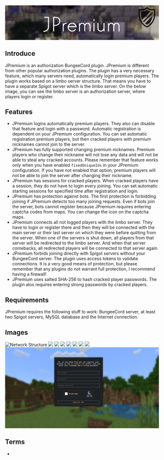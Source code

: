![Theme](https://raw.githubusercontent.com/Jakubson/JPremium/master/images/916fd6ff9b545ba89a7f395da3d113e34b1c6233.png)

## Introduce
JPremium is an authorization BungeeCord plugin. JPremium is different from other popular authorization plugins. The plugin has a very necessary feature, which many servers need, automatically login premium players. The plugin works based on a limbo server structure. That means you have to have a separate Spigot server which is the limbo server. On the below image, you can see the limbo server is an authorization server, where players login or register. 

## Features
* JPremium logins automatically premium players. They also can disable that feature and login with a password. Automatic registration is dependent on your JPremium configuration. You can set automatic registration premium players, but then cracked players with premium nicknames cannot join to the server.
* JPremium has fully supported changing premium nicknames. Premium players who change their nickname will not lose any data and will not be able to steal any cracked accounts. Please remember that feature works only when you have enabled `fixedUniqueIds` in your JPremium configuration. If you have not enabled that option, premium players will not be able to join the server after changing their nickname.
* JPremium has sessions for cracked players. When cracked players have a session, they do not have to login every joining. You can set automatic starting sessions for specified time after registration and login.
* JPremium has protection against bots. The first protection is forbidding joining if JPremium detects too many joining requests. Even if bots join the server, bots cannot register because JPremium requires entering captcha codes from maps. You can change the icon on the captcha maps.
* JPremium connects all not logged players with the limbo server. They have to login or register there and then they will be connected with the main server or their last server on which they were before quitting from the server. When one of the servers is shut down, all players from that server will be redirected to the limbo server. And when that server comebacks, all redirected players will be connected to that server again.
* JPremium forbids joining directly with Spigot servers without your BungeeCord server. The plugin uses access tokens to validate connections. It is a very good means of protection, but please remember that any plugins do not warrant full protection, I recommend having a firewall!
* JPremium uses salted SHA-256 to hash cracked player passwords. The plugin alos requires entering strong passwords by cracked players.

## Requirements
JPremium requires the following stuff to work: BungeeCord server, at least two Spigot servers, MySQL database and the Internet connection.

## Images
![Network Structure](https://raw.githubusercontent.com/Jakubson/JPremiumCleared/master/images/NetworkStructure.png)
![](https://raw.githubusercontent.com/Jakubson/JPremiumCleared/master/images/image1.png)
![](https://raw.githubusercontent.com/Jakubson/JPremiumCleared/master/images/image2.png)
![](https://raw.githubusercontent.com/Jakubson/JPremiumCleared/master/images/image3.png)
![](https://raw.githubusercontent.com/Jakubson/JPremiumCleared/master/images/image4.png)
![](https://raw.githubusercontent.com/Jakubson/JPremiumCleared/master/images/image5.png)
![](https://raw.githubusercontent.com/Jakubson/JPremiumCleared/master/images/image6.png)
![](https://raw.githubusercontent.com/Jakubson/JPremiumCleared/master/images/image7.png)
![](https://raw.githubusercontent.com/Jakubson/JPremiumCleared/master/images/image8.png)

## Terms
* 

